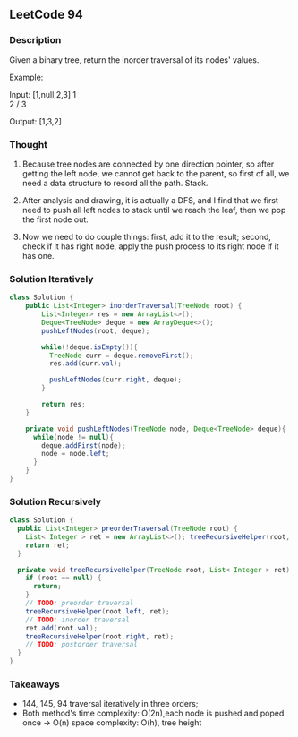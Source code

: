 ## LeetCode 94

### Description
Given a binary tree, return the inorder traversal of its nodes' values.

Example:

Input: [1,null,2,3]
   1
    \
     2
    /
   3

Output: [1,3,2]

### Thought
1. Because tree nodes are connected by one direction pointer, so after getting the left node, we cannot get back to the parent, so first of all, we need a data structure to record all the path. Stack.

2. After analysis and drawing, it is actually a DFS, and I find that we first need to push all left nodes to stack until we reach the leaf, then we pop the first node out.

3. Now we need to do couple things: first, add it to the result; second, check if it has right node, apply the push process to its right node if it has one.

### Solution Iteratively
```java
class Solution {
    public List<Integer> inorderTraversal(TreeNode root) {
        List<Integer> res = new ArrayList<>();
        Deque<TreeNode> deque = new ArrayDeque<>();
        pushLeftNodes(root, deque);

        while(!deque.isEmpty()){
          TreeNode curr = deque.removeFirst();
          res.add(curr.val);

          pushLeftNodes(curr.right, deque);
        }

        return res;
    }

    private void pushLeftNodes(TreeNode node, Deque<TreeNode> deque){
      while(node != null){
        deque.addFirst(node);
        node = node.left;
      }
    }
}
```

### Solution Recursively
```java
class Solution {
  public List<Integer> preorderTraversal(TreeNode root) {
    List< Integer > ret = new ArrayList<>(); treeRecursiveHelper(root, ret);
    return ret;
  }

  private void treeRecursiveHelper(TreeNode root, List< Integer > ret) {
    if (root == null) {
      return;
    }
    // TODO: preorder traversal
    treeRecursiveHelper(root.left, ret);
    // TODO: inorder traversal
    ret.add(root.val);
    treeRecursiveHelper(root.right, ret);
    // TODO: postorder traversal
  }
}
```

### Takeaways
* 144, 145, 94 traversal iteratively in three orders;
* Both method's time complexity: O(2n),each node is pushed and poped once -> O(n) space complexity: O(h), tree height
